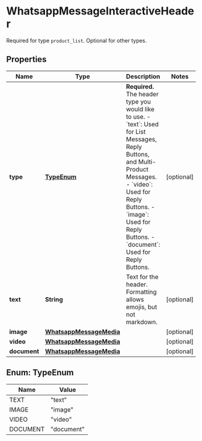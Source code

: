 

# WhatsappMessageInteractiveHeader

Required for type `product_list`. Optional for other types.

## Properties

| Name | Type | Description | Notes |
|------------ | ------------- | ------------- | -------------|
|**type** | [**TypeEnum**](#TypeEnum) | **Required.** The header type you would like to use. - &#x60;text&#x60;: Used for List Messages, Reply Buttons, and Multi-Product Messages. - &#x60;video&#x60;: Used for Reply Buttons. - &#x60;image&#x60;: Used for Reply Buttons. - &#x60;document&#x60;: Used for Reply Buttons. |  [optional] |
|**text** | **String** | Text for the header. Formatting allows emojis, but not markdown. |  [optional] |
|**image** | [**WhatsappMessageMedia**](WhatsappMessageMedia.md) |  |  [optional] |
|**video** | [**WhatsappMessageMedia**](WhatsappMessageMedia.md) |  |  [optional] |
|**document** | [**WhatsappMessageMedia**](WhatsappMessageMedia.md) |  |  [optional] |



## Enum: TypeEnum

| Name | Value |
|---- | -----|
| TEXT | &quot;text&quot; |
| IMAGE | &quot;image&quot; |
| VIDEO | &quot;video&quot; |
| DOCUMENT | &quot;document&quot; |



